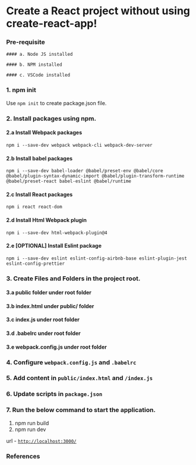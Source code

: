 # Create a React project without using create-react-app!

### Pre-requisite

    #### a. Node JS installed

    #### b. NPM installed

    #### c. VSCode installed

### 1. npm init

Use `npm init` to create package.json file.

### 2. Install packages using npm.

#### 2.a Install Webpack packages

`npm i --save-dev webpack webpack-cli webpack-dev-server`

#### 2.b Install babel packages

`npm i --save-dev babel-loader @babel/preset-env @babel/core @babel/plugin-syntax-dynamic-import @babel/plugin-transform-runtime @babel/preset-react babel-eslint @babel/runtime`

#### 2.c Install React packages

`npm i react react-dom`

#### 2.d Install Html Webpack plugin

`npm i --save-dev html-webpack-plugin@4`

#### 2.e [OPTIONAL] Install Eslint package

`npm i --save-dev eslint eslint-config-airbnb-base eslint-plugin-jest eslint-config-prettier`

### 3. Create Files and Folders in the project root.

#### 3.a public folder under root folder

#### 3.b index.html under public/ folder

#### 3.c index.js under root folder

#### 3.d .babelrc under root folder

#### 3.e webpack.config.js under root folder

### 4. Configure `webpack.config.js` and `.babelrc`

### 5. Add content in `public/index.html` and `/index.js`

### 6. Update scripts in `package.json`

### 7. Run the below command to start the application.
1. npm run build
2. npm run dev

url - [`http://localhost:3000/`](http://localhost:3000)

### References
